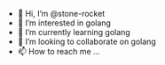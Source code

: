 - 👋 Hi, I’m @stone-rocket
- 👀 I’m interested in golang
- 🌱 I’m currently learning golang
- 💞️ I’m looking to collaborate on golang
- 📫 How to reach me ...

<!---
stone-rocket/stone-rocket is a ✨ special ✨ repository because its `README.md` (this file) appears on your GitHub profile.
You can click the Preview link to take a look at your changes.
--->
